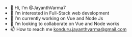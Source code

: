- 👋 Hi, I’m @JayanthVarma7
- 👀 I’m interested in Full-Stack web development
- 🌱 I’m currently working on Vue and Node Js
- 💞️ I’m looking to collaborate on Vue and Node works
- 📫 How to reach me konduru.jayanthvarma@gmail.com

<!---
JayanthVarma7/JayanthVarma7 is a ✨ special ✨ repository because its `README.md` (this file) appears on your GitHub profile.
You can click the Preview link to take a look at your changes.
--->
